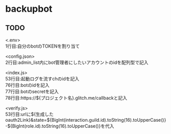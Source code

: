 # backupbot

## TODO
<.env>  
1行目:自分のbotのTOKENを割り当て  
  
<config.json>  
2行目:admin_list内にbot管理者にしたいアカウントのidを配列型で記入  
  
<index.js>  
53行目:起動ログを流すchのidを記入  
76行目:botのidを記入  
77行目:botのsecretを記入  
78行目:https://${プロジェクト名}.glitch.me/callbackと記入  
  
<verify.js>  
53行目:urlに${生成したoauth2Link}&state=${BigInt(interaction.guild.id).toString(16).toUpperCase()}-${BigInt(role.id).toString(16).toUpperCase()}を代入
